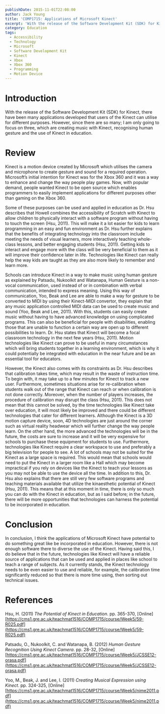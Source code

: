 ```yaml
---
publishDate: 2015-11-01T22:08:00
author: Jack Young
title: 'COMP1715: Applications of Microsoft Kinect'
excerpt: 'With the release of the Software Development Kit (SDK) for Kinect, there have been many applications developed that users of the Kinect can utilise for different purposes.'
category: Education
tags:
  - Accessibility
  - Technology
  - Microsoft
  - Software Development Kit
  - Kinect
  - Xbox
  - Xbox 360
  - Programming
  - Motion Device
---
```


# Introduction

With the release of the Software Development Kit (SDK) for Kinect, there have been many applications developed that users of the Kinect can utilise for different purposes. However, since there are so many; I am only going to focus on three, which are creating music with Kinect, recognising human gesture and the use of Kinect in education.

# Review

Kinect is a motion device created by Microsoft which utilises the camera and microphone to create gesture and sound for a required operation. Microsoft’s initial intention for Kinect was for the Xbox 360 and it was a way to enhance and change the way people play games. Now, with popular demand, people wanted Kinect to be open source which enables programmers to easily implement applications for different purposes other than gaming on the Xbox 360.

Some of these purposes can be used and applied in education as Dr. Hsu describes that Howell combines the accessibility of Scratch with Kinect to allow children to physically interact with a software program without having to touch the screen (Hsu, 2011). This will make it a lot easier for kids to learn programming in an easy and fun environment as Dr. Hsu further explains that the benefits of integrating technology into the classroom include meeting the needs of visual learners, more interactively teaching whole-class lessons, and better engaging students (Hsu, 2011). Getting kids to interact and engage more with the class will be very beneficial to them as it will improve their confidence later in life. Technologies like Kinect can really help the way kids are taught as they are also more likely to remember and learn more.

Schools can introduce Kinect in a way to make music using human gesture as explained by Patsadu, Nukoolkit and Watanapa, Human Gesture is a non-vocal communication, used instead of or in combination with verbal communication, intended to express meaning. Using this way of communication, Yoo, Beak and Lee are able to make a way for gesture to be converted to MIDI by using their Kinect-MIDI convertor, they explain that any music application controlled MIDI data can be used to create music and sound (Yoo, Beak and Lee, 2011). With this, students can easily create music without having to have advanced knowledge on using complicated programs. This can also be beneficial for people with disabilities, enabling those that are unable to function a certain way are open up to different possibilities to learn. Dr. Hsu states that Kinect will become a focal classroom technology in the next few years (Hsu, 2011). Motion technologies like Kinect can prove to be useful in many circumstances which will bring students together in a learning environment, which is why it could potentially be integrated with education in the near future and be an essential tool for educators.

However, the Kinect also comes with its constraints as Dr. Hsu describes that calibration takes time, which may result in the waste of instruction time. To begin with, it may take up to a few minutes for Kinect to track a new user. Furthermore, sometimes situations arise for re-calibration when students walk out of the range that Kinect can reach or when calibration is not done correctly. Moreover, when the number of players increases, the procedure of calibration may disrupt the class (Hsu, 2011). This does not mean that this cannot be solved, by the time technologies like Kinect take over education, it will most likely be improved and there could be different technologies that cater for different learners. Although the Kinect is a 3D motion capture device, soon, 4D technologies are just around the corner such as virtual reality headwear which will further change the way people learn. On the other hand, the more advanced the technologies will be in the future, the costs are sure to increase and it will be very expensive for schools to purchase these equipment for students to use. Furthermore, technologies like Kinect require a clear workspace to use and preferably a big television for people to see. A lot of schools may not be suited for the Kinect as a large space is required. This would mean that schools would need to put the Kinect in a larger room like a Hall which may become impractical if you rely on devices like the Kinect to teach your lessons as you may not be able to use the device all the time. In addition to this, Dr. Hsu also explains that there are still very few software programs and teaching materials available that utilize the kinaesthetic potential of Kinect (Hsu, 2011). This means that at this moment in time, there is only so much you can do with the Kinect in education, but as I said before; in the future, there will be more opportunities that technologies can harness the potential to be incorporated in education.

# Conclusion

In conclusion, I think the applications of Microsoft Kinect have potential to do something great like be incorporated in education. However, there is not enough software there to diverse the use of the Kinect. Having said this, I do believe that in the future, technologies like Kinect will have a reliable source of applications that can be used and applied in places like school to teach a range of subjects. As it currently stands, the Kinect technology needs to be even easier to use and reliable, for example, the calibration time significantly reduced so that there is more time using, then sorting out technical issues.

# References

Hsu, H. (2011) _The Potential of Kinect in Education_. pp. 365-370, [Online]
[https://cms1.gre.ac.uk/teachmat1516/COMP1715/course/Week5/59-R025.pdf](https://cms1.gre.ac.uk/teachmat1516/COMP1715/course/Week5/59-R025.pdf)

Patsadu, O., Nukoolkit, C. and Watanapa, B. (2012) _Human Gesture Recognition Using Kinect Camera_. pp. 28-32, [Online]
[https://cms1.gre.ac.uk/teachmat1516/COMP1715/course/Week5/JCSSE12-orasa.pdf](https://cms1.gre.ac.uk/teachmat1516/COMP1715/course/Week5/JCSSE12-orasa.pdf)

Yoo, M., Beak, J. and Lee, I. (2011) _Creating Musical Expression using Kinect_. pp. 324-325, [Online]
[https://cms1.gre.ac.uk/teachmat1516/COMP1715/course/Week5/nime2011.pdf](https://cms1.gre.ac.uk/teachmat1516/COMP1715/course/Week5/nime2011.pdf)
